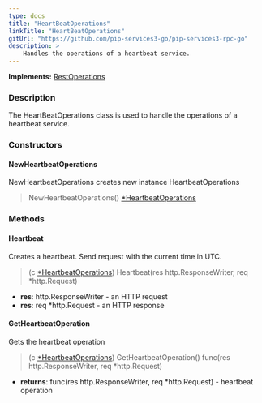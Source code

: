 ```yaml
---
type: docs
title: "HeartBeatOperations"
linkTitle: "HeartBeatOperations"
gitUrl: "https://github.com/pip-services3-go/pip-services3-rpc-go"
description: >
    Handles the operations of a heartbeat service.
---
```


**Implements:** [RestOperations](../rest_operations)

### Description

The HeartBeatOperations class is used to handle the operations of a heartbeat service.

### Constructors

#### NewHeartbeatOperations
NewHeartbeatOperations creates new instance HeartbeatOperations

> NewHeartbeatOperations() [*HeartbeatOperations]()

### Methods

#### Heartbeat
Creates a heartbeat.
Send request with the current time in UTC.

> (c [*HeartbeatOperations]()) Heartbeat(res http.ResponseWriter, req *http.Request)
- **res**: http.ResponseWriter - an HTTP request
- **res**: req *http.Request - an HTTP response


#### GetHeartbeatOperation
Gets the heartbeat operation

> (c [*HeartbeatOperations]()) GetHeartbeatOperation() func(res http.ResponseWriter, req *http.Request)

- **returns**: func(res http.ResponseWriter, req *http.Request) - heartbeat operation
